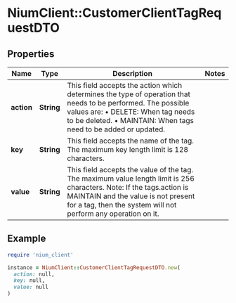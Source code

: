 # NiumClient::CustomerClientTagRequestDTO

## Properties

| Name | Type | Description | Notes |
| ---- | ---- | ----------- | ----- |
| **action** | **String** | This field accepts the action which determines the type of operation that needs to be performed. The possible values are: • DELETE: When tag needs to be deleted. • MAINTAIN: When tags need to be added or updated. |  |
| **key** | **String** | This field accepts the name of the tag. The maximum key length limit is 128 characters. |  |
| **value** | **String** | This field accepts the value of the tag. The maximum value length limit is 256 characters. Note: If the tags.action is MAINTAIN and the value is not present for a tag, then the system will not perform any operation on it. |  |

## Example

```ruby
require 'nium_client'

instance = NiumClient::CustomerClientTagRequestDTO.new(
  action: null,
  key: null,
  value: null
)
```

